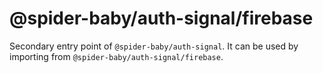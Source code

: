 # @spider-baby/auth-signal/firebase

Secondary entry point of `@spider-baby/auth-signal`. It can be used by importing from `@spider-baby/auth-signal/firebase`.
